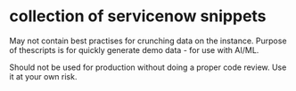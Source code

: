 # collection of servicenow snippets

May not contain best practises for crunching data on the instance.
Purpose of thescripts is for quickly generate demo data - for use with AI/ML.

Should not be used for production without doing a proper code review. Use it at your own risk.
